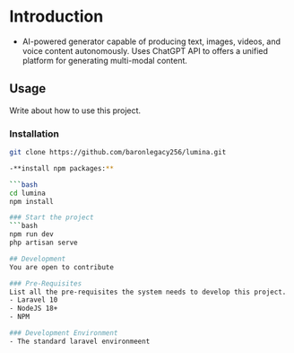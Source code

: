 # Introduction
- AI-powered generator capable of producing text, images, videos, and voice content autonomously. Uses ChatGPT API to offers a unified platform for generating multi-modal content.


## Usage
Write about how to use this project.

### Installation

   ```bash
   git clone https://github.com/baronlegacy256/lumina.git
   
-**install npm packages:**

   ```bash
   cd lumina
   npm install

### Start the project
 ```bash
   npm run dev
   php artisan serve

## Development
You are open to contribute

### Pre-Requisites
List all the pre-requisites the system needs to develop this project.
- Laravel 10
- NodeJS 18+
- NPM 

### Development Environment
- The standard laravel environmeent




